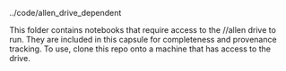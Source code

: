 ../code/allen_drive_dependent

This folder contains notebooks that require access to the //allen drive to run.
They are included in this capsule for completeness and provenance tracking.
To use, clone this repo onto a machine that has access to the drive.